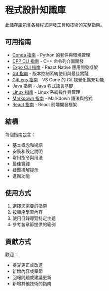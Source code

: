 # 程式設計知識庫

此儲存庫包含各種程式開發工具和技術的完整指南。

## 可用指南

- [Conda 指南](conda-guide.md) - Python 的套件與環境管理
- [CPP CLI 指南](cpp-cli-guide.md) - C++ 命令列介面開發
- [Expo CLI 指南](expo-cli-guide.md) - React Native 應用開發框架
- [Git 指南](git-guide.md) - 版本控制系統使用與最佳實踐
- [GitLens 指南](gitlens-guide.md) - VS Code 的 Git 視覺化擴充功能
- [Java 指南](java-guide.md) - Java 程式語言基礎
- [Linux 指南](linux-guide.md) - Linux 系統操作與管理
- [Markdown 指南](markdown-guide.md) - Markdown 語法與格式
- [React 指南](react-guide.md) - React 前端開發框架

## 結構

每個指南包含：
- 基本概念和術語
- 安裝和設定說明
- 常用指令與用法
- 最佳實踐
- 疑難排解提示
- 進階功能

## 使用方式

1. 選擇您需要的指南
2. 按順序學習內容
3. 使用目錄導覽特定主題
4. 參考各章節提供的範例

## 貢獻方式

歡迎：
- 提交更正或改進
- 新增內容或章節
- 回報問題或建議更新
- 新增其他技術的指南
